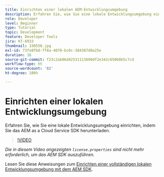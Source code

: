```yaml
---
title: Einrichten einer lokalen AEM-Entwicklungsumgebung
description: Erfahren Sie, wie Sie eine lokale Entwicklungsumgebung einrichten, indem Sie das AEM as a Cloud Service SDK herunterladen.
role: Developer
level: Beginner
type: Tutorial
topic: Development
feature: Developer Tools
jira: KT-6933
thumbnail: 330558.jpg
exl-id: 73fe8fb8-ff8a-4070-bc0c-384387d0a25e
duration: 16
source-git-commit: f23c2ab86d42531113690df2e342c65060b5c7cd
workflow-type: ht
source-wordcount: '82'
ht-degree: 100%

---
```


# Einrichten einer lokalen Entwicklungsumgebung

Erfahren Sie, wie Sie eine lokale Entwicklungsumgebung einrichten, indem Sie das AEM as a Cloud Service SDK herunterladen.

>[!VIDEO](https://video.tv.adobe.com/v/330558?quality=12&learn=on)

_Die in diesem Video angezeigten `license.properties` sind nicht mehr erforderlich, um das AEM SDK auszuführen._

Lesen Sie diese Anweisungen zum [Einrichten einer vollständigen lokalen Entwicklungsumgebung mit dem AEM SDK](https://experienceleague.adobe.com/docs/experience-manager-learn/cloud-service/local-development-environment-set-up/overview.html?lang=de).
